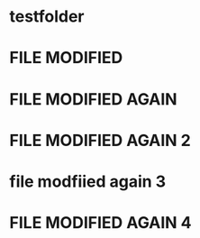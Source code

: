 # testfolder
# FILE MODIFIED
# FILE MODIFIED AGAIN
# FILE MODIFIED AGAIN 2
# file modfiied again 3
# FILE MODIFIED AGAIN 4
